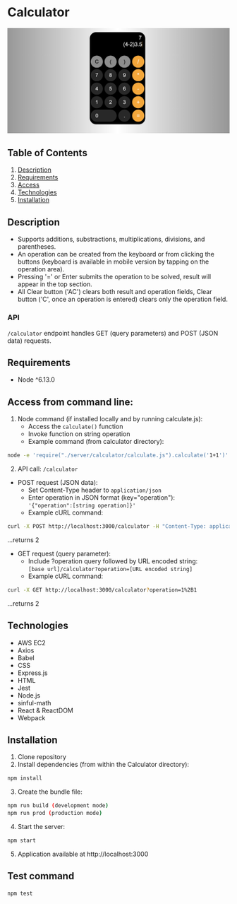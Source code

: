 # Calculator

<img src="ScreenShot.png" width="600">

## Table of Contents
1. [Description](#description)
2. [Requirements](#requirements)
3. [Access](#access)
4. [Technologies](#technologies)
5. [Installation](#installation)


## Description
- Supports additions, substractions, multiplications, divisions, and parentheses.
- An operation can be created from the keyboard or from clicking the buttons (keyboard is available in mobile version by tapping on the operation area).
- Pressing '=' or Enter submits the operation to be solved, result will appear in the top section.
- All Clear button ('AC') clears both result and operation fields, Clear button ('C', once an operation is entered) clears only the operation field.

### API
 <code>/calculator</code> endpoint handles GET (query parameters) and POST (JSON data) requests.

## Requirements
- Node ^6.13.0

## Access from command line:
1. Node command (if installed locally and by running calculate.js):
   - Access the <code>calculate()</code> function
   - Invoke function on string operation
   - Example command (from calculator directory):
```sh
node -e 'require("./server/calculator/calculate.js").calculate('1+1')'
```

2. API call: <code>/calculator</code>
- POST request (JSON data):
   - Set Content-Type header to <code>application/json</code>
   - Enter operation in JSON format (key="operation"):\
   <code>'{"operation":[string operation]}'</code>
   - Example cURL command:
```sh
curl -X POST http://localhost:3000/calculator -H "Content-Type: application/json" -d '{"operation":"1+1"}' -w '\n'
```
  ...returns 2

- GET request (query parameter):
  - Include ?operation query followed by URL encoded string:\
<code>[base url]/calculator?operation=[URL encoded string]</code>
  - Example cURL command:
```sh
curl -X GET http://localhost:3000/calculator?operation=1%2B1
```
  ...returns 2

## Technologies
- AWS EC2
- Axios
- Babel
- CSS
- Express.js
- HTML
- Jest
- Node.js
- sinful-math
- React & ReactDOM
- Webpack

## Installation
1. Clone repository
2. Install dependencies (from within the Calculator directory):
```sh
npm install
```
3. Create the bundle file:
```sh
npm run build (development mode)
npm run prod (production mode)
```
4. Start the server:
```sh
npm start
```
5. Application available at http://localhost:3000

## Test command
```sh
npm test
```

